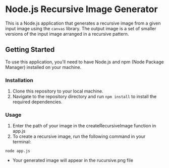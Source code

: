 # Node.js Recursive Image Generator

This is a Node.js application that generates a recursive image from a given input image using the `canvas` library. The output image is a set of smaller versions of the input image arranged in a recursive pattern.

## Getting Started

To use this application, you'll need to have Node.js and npm (Node Package Manager) installed on your machine.

### Installation

1. Clone this repository to your local machine.
2. Navigate to the repository directory and run `npm install` to install the required dependencies.

### Usage
1. Enter the path of your image in the createRecursiveImage function in app.js
2. To create a recursive image, run the following command in your terminal:

 `node app.js`

-  Your generated image will appear in the rucursive.png file